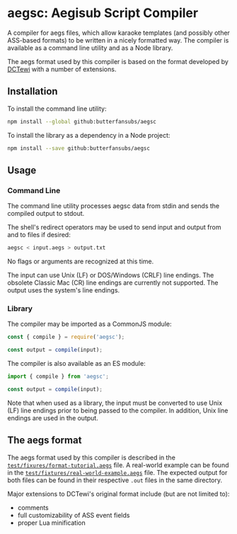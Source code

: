 # aegsc: Aegisub Script Compiler

A compiler for aegs files, which allow karaoke templates (and possibly other ASS-based formats) to be written in a nicely formatted way.
The compiler is available as a command line utility and as a Node library.

The aegs format used by this compiler is based on the format developed by [DCTewi][Aegisub-Helper] with a number of extensions.

[Aegisub-Helper]: https://github.com/DCTewi/Aegisub-Helper

## Installation

To install the command line utility:

```sh
npm install --global github:butterfansubs/aegsc
```

To install the library as a dependency in a Node project:

```sh
npm install --save github:butterfansubs/aegsc
```

## Usage

### Command Line

The command line utility processes aegsc data from stdin and sends the compiled output to stdout.

The shell's redirect operators may be used to send input and output from and to files if desired:

```sh
aegsc < input.aegs > output.txt
```

No flags or arguments are recognized at this time.

The input can use Unix (LF) or DOS/Windows (CRLF) line endings.
The obsolete Classic Mac (CR) line endings are currently not supported.
The output uses the system's line endings.

### Library

The compiler may be imported as a CommonJS module:

```javascript
const { compile } = require('aegsc');

const output = compile(input);
```

The compiler is also available as an ES module:

```javascript
import { compile } from 'aegsc';

const output = compile(input);
```

Note that when used as a library, the input must be converted to use Unix (LF) line endings prior to being passed to the compiler.
In addition, Unix line endings are used in the output.

## The aegs format

The aegs format used by this compiler is described in the [`test/fixures/format-tutorial.aegs`][format-tutorial] file.
A real-world example can be found in the [`test/fixtures/real-world-example.aegs`][real-world-example] file.
The expected output for both files can be found in their respective `.out` files in the same directory.

[format-tutorial]: test/fixtures/format-tutorial.aegs
[real-world-example]: test/fixtures/real-world-example.aegs

Major extensions to DCTewi's original format include (but are not limited to):

- comments
- full customizability of ASS event fields
- proper Lua minification
